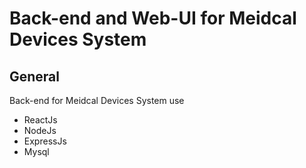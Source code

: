 # Back-end and Web-UI for Meidcal Devices System
## General
Back-end for Meidcal Devices System use 
- ReactJs
- NodeJs 
- ExpressJs
- Mysql

